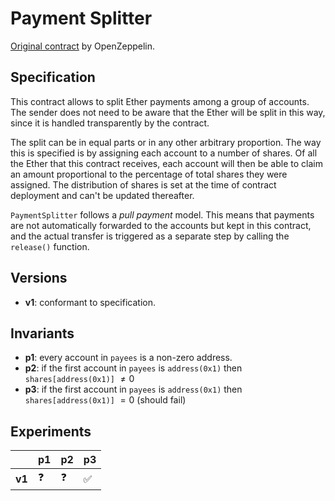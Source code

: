 # Payment Splitter
[Original contract](https://github.com/OpenZeppelin/openzeppelin-contracts/blob/master/contracts/finance/PaymentSplitter.sol) by OpenZeppelin.

## Specification
This contract allows to split Ether payments among a group of accounts. The
sender does not need to be aware that the Ether will be split in this way,
since it is handled transparently by the contract.
 
The split can be in equal parts or in any other arbitrary proportion. The way
this is specified is by assigning each account to a number of shares. Of all
the Ether that this contract receives, each account will then be able to
claim an amount proportional to the percentage of total shares they were
assigned. The distribution of shares is set at the time of contract
deployment and can't be updated thereafter.

`PaymentSplitter` follows a _pull payment_ model. This means that payments
are not automatically forwarded to the accounts but kept in this contract,
and the actual transfer is triggered as a separate step by calling the
`release()` function. 

## Versions
- **v1**: conformant to specification.

## Invariants
- **p1**: every account in `payees` is a non-zero address.
- **p2**: if the first account in `payees` is `address(0x1)` then
  `shares[address(0x1)]` $\neq 0$ 
- **p3**: if the first account in `payees` is `address(0x1)` then 
  `shares[address(0x1)]` $= 0$ (should fail)

## Experiments

|        | **p1**     | **p2**     | **p3**             |
| ------ | ---------- | ---------- | ------------------ |
| **v1** | :question: | :question: | :white_check_mark: |
